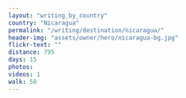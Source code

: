 ```yaml
---
layout: "writing_by_country"
country: "Nicaragua"
permalink: "/writing/destination/nicaragua/"
header-img: "assets/owner/hero/nicaragua-bg.jpg"
flickr-text: ""
distance: 795
days: 15
photos:
videos: 1
walk: 58
---
```

